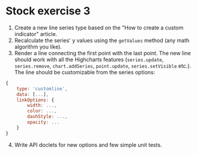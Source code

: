 # Stock exercise 3

1. Create a new line series type based on the "How to create a custom indicator" article.
2. Recalculate the series' y values using the `getValues` method (any math algorithm you like).
3. Render a line connecting the first point with the last point. The new line should work with all the Highcharts features (`series.update`, `series.remove`, `chart.addSeries`, `point.update`, `series.setVisible` etc.). The line should be customizable from the series options:
```js
{
    type: 'customline',
    data: [...],
    linkOptions: {
        width: ...,
        color: ...,
        dashStyle: ...,
        opacity: ...
    }
}
```
4. Write API doclets for new options and few simple unit tests.